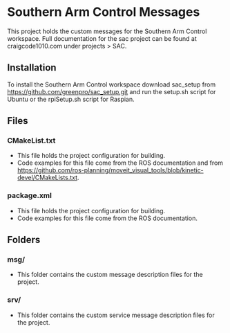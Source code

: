 # Southern Arm Control Messages

This project holds the custom messages for the Southern Arm Control workspace. Full documentation for the sac project can be found at craigcode1010.com under projects > SAC.

## Installation

To install the Southern Arm Control workspace download sac_setup from https://github.com/greenpro/sac_setup.git and run the setup.sh script for Ubuntu or the rpiSetup.sh script for Raspian.

## Files
### CMakeList.txt
* This file holds the project configuration for building.
* Code examples for this file come from the ROS documentation and from https://github.com/ros-planning/moveit_visual_tools/blob/kinetic-devel/CMakeLists.txt.

### package.xml
* This file holds the project configuration for building.
* Code examples for this file come from the ROS documentation.

## Folders
### msg/
* This folder contains the custom message description files for the project.

### srv/
* This folder contains the custom service message description files for the project.
